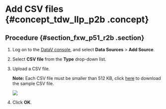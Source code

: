 # Add CSV files {#concept_tdw_llp_p2b .concept}

## Procedure {#section_fxw_p51_r2b .section}

1.  Log on to the [DataV console](https://partners-intl.console.aliyun.com/#/datav), and select **Data Sources** \> **Add Source**.
2.  Select **CSV file** from the **Type** drop-down list.
3.  Upload a CSV file.

    **Note:** Each CSV file must be smaller than 512 KB, click [here](http://docs-aliyun.cn-hangzhou.oss.aliyun-inc.com/assets/attach/90155/jp_ja/1551061028524/data.csv) to download the sample CSV file.

    ![](http://static-aliyun-doc.oss-cn-hangzhou.aliyuncs.com/assets/img/16541/15583485477960_en-US.png)

4.  Click **OK**.

